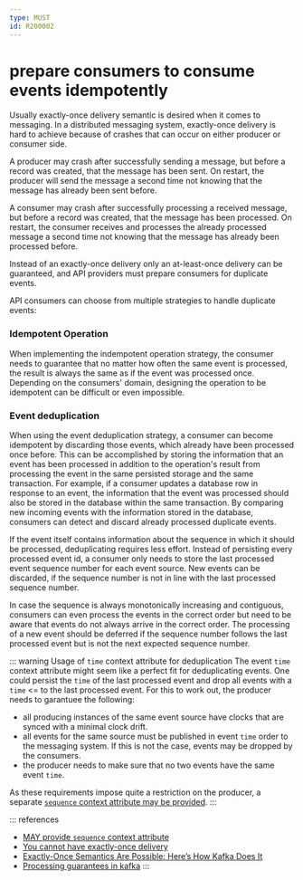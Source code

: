 ```yaml
---
type: MUST
id: R200002
---
```


# prepare consumers to consume events idempotently

Usually exactly-once delivery semantic is desired when it comes to messaging. In a distributed messaging system, exactly-once delivery is hard to achieve because of crashes that can occur on either producer or consumer side.

A producer may crash after successfully sending a message, but before a record was created, that the message has been sent. On restart, the producer will send the message a second time not knowing that the message has already been sent before.

A consumer may crash after successfully processing a received message, but before a record was created, that the message has been processed. On restart, the consumer receives and processes the already processed message a second time not knowing that the message has already been processed before.

Instead of an exactly-once delivery only an at-least-once delivery can be guaranteed, and API providers must prepare consumers for duplicate events.

API consumers can choose from multiple strategies to handle duplicate events:

### Idempotent Operation

When implementing the indempotent operation strategy, the consumer needs to guarantee that no matter how often the same event is processed, the result is always the same as if the event was processed once. Depending on the consumers' domain, designing the operation to be idempotent can be difficult or even impossible.

### Event deduplication

When using the event deduplication strategy, a consumer can become idempotent by discarding those events, which already have been processed once before.
This can be accomplished by storing the information that an event has been processed in addition to the operation's result from processing the event in the same persisted storage and the same transaction. For example, if a consumer updates a database row in response to an event, the information that the event was processed should also be stored in the database within the same transaction. By comparing new incoming events with the information stored in the database, consumers can detect and discard already processed duplicate events.

If the event itself contains information about the sequence in which it should be processed, deduplicating requires less effort. Instead of persisting every processed event id, a consumer only needs to store the last processed event sequence number for each event source. New events can be discarded, if the sequence number is not in line with the last processed sequence number.

In case the sequence is always monotonically increasing and contiguous, consumers can even process the events in the correct order but need to be aware that events do not always arrive in the correct order. The processing of a new event should be deferred if the sequence number follows the last processed event but is not the next expected sequence number.

::: warning Usage of `time` context attribute for deduplication
The event `time` context attribute might seem like a perfect fit for deduplicating events. One could persist the `time` of the last processed event and drop all events with a `time` &lt;= to the last processed event. For this to work out, the producer needs to garantuee the following:

- all producing instances of the same event source have clocks that are synced with a minimal clock drift.
- all events for the same source must be published in event `time` order to the messaging system. If this is not the case, events may be dropped by the consumers.
- the producer needs to make sure that no two events have the same event `time`.

As these requirements impose quite a restriction on the producer, a separate [`sequence` context attribute may be provided](@guidelines/R200003).
:::

::: references

- [MAY provide `sequence` context attribute](@guidelines/R200003)
- [You cannot have exactly-once delivery](https://bravenewgeek.com/you-cannot-have-exactly-once-delivery/)
- [Exactly-Once Semantics Are Possible: Here’s How Kafka Does It](https://www.confluent.io/de-de/blog/exactly-once-semantics-are-possible-heres-how-apache-kafka-does-it/)
- [Processing guarantees in kafka](https://medium.com/@andy.bryant/processing-guarantees-in-kafka-12dd2e30be0e)
  :::
